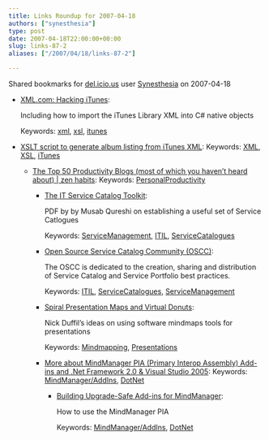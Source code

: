 ```yaml
---
title: Links Roundup for 2007-04-18
authors: ["synesthesia"]
type: post
date: 2007-04-18T22:00:00+00:00
slug: links-87-2 
aliases: ["/2007/04/18/links-87-2"]

---
```

Shared bookmarks for [del.icio.us][1] user  [Synesthesia][2] on 2007-04-18

  * [XML.com: Hacking iTunes][3]:
  
    Including how to import the iTunes Library XML into C# native objects
  
    Keywords: [xml][4], [xsl][5], [itunes][6]
  * [XSLT script to generate album listing from iTunes XML][7]: 
    Keywords: [XML][8], [XSL][9], [iTunes][10]</li> 
    
      * [The Top 50 Productivity Blogs (most of which you haven’t heard about) | zen habits][11]: 
        Keywords: [PersonalProductivity][12]</li> 
        
          * [The IT Service Catalog Toolkit][13]:
  
            PDF by by Musab Qureshi on establishing a useful set of Service Catlogues
  
            Keywords: [ServiceManagement][14], [ITIL][15], [ServiceCatalogues][16]
          * [Open Source Service Catalog Community (OSCC)][17]:
  
            The OSCC is dedicated to the creation, sharing and distribution of Service Catalog and Service Portfolio best practices.
  
            Keywords: [ITIL][15], [ServiceCatalogues][16], [ServiceManagement][14]
          * [Spiral Presentation Maps and Virtual Donuts][18]:
  
            Nick Duffil&#8217;s ideas on using software mindmaps tools for presentations
  
            Keywords: [Mindmapping][19], [Presentations][20]
          * [More about MindManager PIA (Primary Interop Assembly) Add-ins and .Net Framework 2.0 & Visual Studio 2005][21]: 
            Keywords: [MindManager/AddIns][22], [DotNet][23]</li> 
            
              * [Building Upgrade-Safe Add-ins for MindManager][24]:
  
                How to use the MindManager PIA
  
                Keywords: [MindManager/AddIns][22], [DotNet][23]</ul>

 [1]: https://del.icio.us/
 [2]: https://del.icio.us/synesthesia
 [3]: https://www.xml.com/pub/a/2004/11/03/itunes.html "https://www.xml.com/pub/a/2004/11/03/itunes.html"
 [4]: https://del.icio.us/synesthesia/xml
 [5]: https://del.icio.us/synesthesia/xsl
 [6]: https://del.icio.us/synesthesia/itunes
 [7]: https://www.movable-type.co.uk/scripts/iTunesAlbumList.html "https://www.movable-type.co.uk/scripts/iTunesAlbumList.html"
 [8]: https://del.icio.us/synesthesia/XML
 [9]: https://del.icio.us/synesthesia/XSL
 [10]: https://del.icio.us/synesthesia/iTunes
 [11]: https://zenhabits.net/2007/04/the-top-50-productivity-blogs-most-of-which-you-havent-heard-about "https://zenhabits.net/2007/04/the-top-50-productivity-blogs-most-of-which-you-havent-heard-about"
 [12]: https://del.icio.us/synesthesia/PersonalProductivity
 [13]: https://www.slminfo.com/articles/SLA_catalog_article.pdf "https://www.slminfo.com/articles/SLA_catalog_article.pdf"
 [14]: https://del.icio.us/synesthesia/ServiceManagement
 [15]: https://del.icio.us/synesthesia/ITIL
 [16]: https://del.icio.us/synesthesia/ServiceCatalogues
 [17]: https://www.servicecatalogs.com/WikiHome "https://www.servicecatalogs.com/WikiHome"
 [18]: https://duffill.blogs.com/ "https://duffill.blogs.com/"
 [19]: https://del.icio.us/synesthesia/Mindmapping
 [20]: https://del.icio.us/synesthesia/Presentations
 [21]: https://mindjetlabs.com/cs/blogs/vivek/archive/2006/10/04/More-about-MindManager-PIA-_2800_Primary-Interop-Assembly_2900_-Add_2D00_ins-and-.Net-Framework-2.0-_2600_-Visual-Studio-2005.aspx "https://mindjetlabs.com/cs/blogs/vivek/archive/2006/10/04/More-about-MindManager-PIA-_2800_Primary-Interop-Assembly_2900_-Add_2D00_ins-and-.Net-Framework-2.0-_2600_-Visual-Studio-2005.aspx"
 [22]: https://del.icio.us/synesthesia/MindManager/AddIns
 [23]: https://del.icio.us/synesthesia/DotNet
 [24]: https://mindjetlabs.com/cs/blogs/vivek/archive/2006/10/04/Building-Upgrade_2D00_Safe-Add_2D00_ins-for-MindManager.aspx "https://mindjetlabs.com/cs/blogs/vivek/archive/2006/10/04/Building-Upgrade_2D00_Safe-Add_2D00_ins-for-MindManager.aspx"
